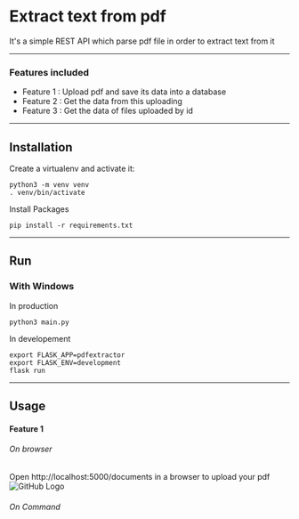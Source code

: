 # Extract text from pdf 

It's a simple REST API which parse pdf file in order to extract text from it 

***

### Features included 

 - Feature 1 : Upload pdf and save its data into a database
 - Feature 2 : Get the data from this uploading 
 - Feature 3 : Get the data of files uploaded by id 

***
## Installation 

Create a virtualenv and activate it:

```shell
python3 -m venv venv
. venv/bin/activate
```
Install Packages 

```shell
pip install -r requirements.txt
```
***
## Run 

### With Windows

In production 

```shell
python3 main.py
```
In developement 

```shell
export FLASK_APP=pdfextractor
export FLASK_ENV=development
flask run
```

***
## Usage

#### Feature 1

###### On browser

Open http://localhost:5000/documents in a browser to upload your pdf 
![GitHub Logo](/images/localhost_5000_documents.PNG)

###### On Command 







